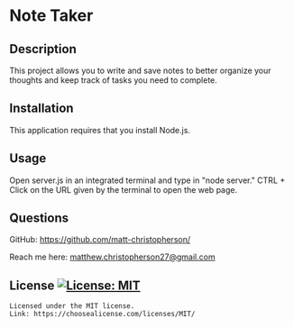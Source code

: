 # Note Taker
## Description
This project allows you to write and save notes to better organize your thoughts and keep track of tasks you need to complete.
## Installation
This application requires that you install Node.js.
## Usage
Open server.js in an integrated terminal and type in "node server." CTRL + Click on the URL given by the terminal to open the web page. 
## Questions
GitHub: https://github.com/matt-christopherson/
  
Reach me here: matthew.christopherson27@gmail.com
## License [![License: MIT](https://img.shields.io/badge/License-MIT-yellow.svg)](https://opensource.org/licenses/MIT)
    Licensed under the MIT license.
    Link: https://choosealicense.com/licenses/MIT/
